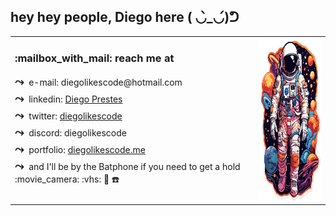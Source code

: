 ## hey hey people, Diego here ( ◡̀_◡́)ᕤ

<table style="border: none;">
  <tr style="border: none;">
    <td style="vertical-align: top; padding-right: 10px; border: none;">
      <h3>:mailbox_with_mail: reach me at</h3>
      <ul style="list-style-type: none; padding-left: 0;">
        <li style="margin-bottom: 5px;">
          <span style="font-size: 18px; font-weight: bold; margin-right: 4px;">&#10547;</span> e-mail: diegolikescode@hotmail.com
        </li>
        <li style="margin-bottom: 5px;">
          <span style="font-size: 18px; font-weight: bold; margin-right: 4px;">&#10547;</span> linkedin: <a href="https://www.linkedin.com/in/diegolikescode/" target="_blank">Diego Prestes</a>
        </li>
        <li style="margin-bottom: 5px;">
          <span style="font-size: 18px; font-weight: bold; margin-right: 4px;">&#10547;</span> twitter: <a href="https://twitter.com/diegolikescode" target="_blank">diegolikescode</a>
        </li>
        <li style="margin-bottom: 5px;">
          <span style="font-size: 18px; font-weight: bold; margin-right: 4px;">&#10547;</span> discord: diegolikescode
        </li>
        <li style="margin-bottom: 5px;">
          <span style="font-size: 18px; font-weight: bold; margin-right: 4px;">&#10547;</span> portfolio: <a href="https://diegolikescode.me" target="_blank">diegolikescode.me</a>
        </li>
        <li style="margin-bottom: 5px;">
          <span style="font-size: 18px; font-weight: bold; margin-right: 4px;">&#10547;</span> and I'll be by the Batphone if you need to get a hold :movie_camera: :vhs: 🦇 ☎️
        </li>
      </ul>
    </td>
    <td style="vertical-align: top; border: none;">
      <img src="git_assets/astronaut.webp" width="auto" height="260">
    </td>
  </tr>
</table>
